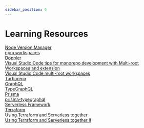 ```yaml
---
sidebar_position: 6
---
```


# Learning Resources

[Node Version Manager](https://github.com/nvm-sh/nvm) <br/>
[npm workspaces](https://docs.npmjs.com/cli/v8/using-npm/workspaces)<br/>
[Doppler](https://docs.doppler.com/docs)<br/>
[Visual Studio Code tips for monorepo development with Multi-root Workspaces and extension](https://medium.com/rewrite-tech/visual-studio-code-tips-for-monorepo-development-with-multi-root-workspaces-and-extension-6b69420ecd12)<br/>
[Visual Studio Code multi-root workspaces](https://code.visualstudio.com/docs/editor/multi-root-workspaces)<br/>
[Turborepo](https://turborepo.org/docs)<br/>
[GraphQL](https://graphql.org/learn/)<br/>
[TypeGraphQL](https://typegraphql.com/docs/introduction.html)<br/>
[Prisma](https://www.prisma.io/docs/)<br/>
[prisma-typegraphql](https://prisma.typegraphql.com/docs/intro)<br/>
[Serverless Framework](https://www.serverless.com/framework/docs)<br/>
[Terraform](https://www.terraform.io/docs)<br/>
[Using Terraform and Serverless together](https://www.serverless.com/blog/definitive-guide-terraform-serverless/)<br/>
[Using Terraform and Serverless together II](https://medium.com/contino-engineering/terraform-serverless-framework-a-match-made-in-heaven-part-i-69af51155e00)<br/>
<!-- [Storybook](https://storybook.js.org/)<br/>
[Creating component library using storybook](https://prateeksurana.me/blog/react-component-library-using-storybook-6/) -->